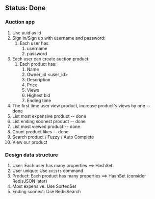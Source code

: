 ## Status: Done

### Auction app

1. Use uuid as id
2. Sign in/Sign up with username and password:
   1. Each user has:
      1. username <unique>
      2. password
3. Each user can create auction product:
   1. Each product has:
      1. Name
      2. Owner_id <user_id>
      3. Description
      4. Price
      5. Views
      6. Highest bid
      7. Ending time <unix>
4. The first time user view product, increase product's views by one -- done
5. List most expensive product -- done
6. List ending soonest product -- done
7. List most viewed product -- done
8. Count product likes -- done
9. Search product / Fuzzy / Auto Complete
10. View our product

### Design data structure

1. User: Each user has many properties ==> HashSet
2. User unique: Use `exists` command
3. Product: Each product has many properties ==> HashSet (consider RedisJSON later)
4. Most expensive: Use SortedSet
5. Ending soonest: Use RedisSearch
